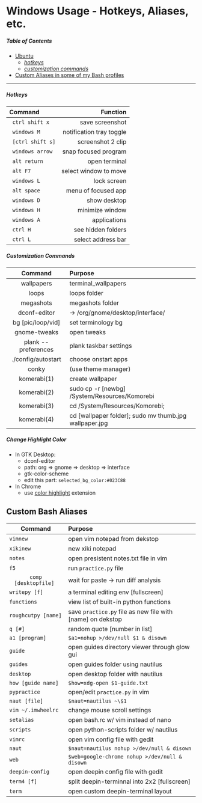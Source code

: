 
# Windows Usage - Hotkeys, Aliases, etc.


<a name="table-of-contents"/>

##### Table of Contents

- [Ubuntu](#ubuntu)
  - [*hotkeys*](#hotkeys-ubuntu)
  - [*customization commands*](#customization-ubuntu)
- [Custom Aliases in some of my Bash profiles](#custom-aliases)




-------------------




<a name="hotkeys-ubuntu"/>

##### Hotkeys
    
| **Command**	  |	  **Function**  |
|:--------------- | ---------------:|
|`  ctrl shift x `|       save screenshot  |
|`  windows M    `|notification tray toggle|
|`  [ctrl shift s] `|       screenshot 2 clip|
` windows arrow`|    snap focused program|
|`  alt return   `|           open terminal|
|`  alt F7       `|   select window to move|
|`  windows L    `|             lock screen|
|`  alt space    `|     menu of focused app|
|`  windows D    `|           show desktop |
|`  windows H    `|         minimize window|
|`  windows A    `|           applications |
|`  ctrl H       `|      see hidden folders|
|`  ctrl L       `|      select address bar|


<a name="customization-ubuntu"/>

##### Customization Commands

| Command |Purpose | 
|:-------:|:------- |
wallpapers			|terminal_wallpapers
loops				|loops folder
megashots			|megashots folder
dconf-editor 		|-> /org/gnome/desktop/interface/
bg [pic/loop/vid]	|set terminology bg
gnome-tweaks 		|open tweaks
plank --preferences |plank taskbar settings
./config/autostart	|choose onstart apps
conky | (use theme manager)
komerabi(1) | create wallpaper
komerabi(2)| sudo cp -r [newbg] /System/Resources/Komorebi
komerabi(3)| cd /System/Resources/Komorebi; 
komerabi(4)|cd [wallpaper folder]; sudo mv thumb.jpg wallpaper.jpg


##### Change Highlight Color 

- In GTK Desktop:
  - dconf-editor 
  - path: org => gnome => desktop => interface
  - gtk-color-scheme
  - edit this part: `selected_bg_color:#023C88`
- In Chrome
  - use [color highlight](https://chrome.google.com/webstore/detail/highlight-color/dllbflhpdeinobodaaibnojmgejkkjii?hl=en) extension


<a name="custom-aliases"/>

## Custom Bash Aliases


| Command |Purpose | 
|:-------:|:------- |
`vimnew				` |open vim notepad from dekstop
`xikinew			` | new xiki notepad
`notes 				` | open presistent notes.txt file in vim
`f5					` |run `practice.py` file
`comp [desktopfile]	` |wait for paste -> run diff analysis	
`writepy [f]		` | a terminal editing env [fullscreen]
`functions			` | view list of built-in python functions
`roughcutpy [name]	` | save `practice.py` file as new file with [name] on dekstop
`q [#]				` | random quote [number in list]
`a1 [program]		` | `$a1=nohup >/dev/null $1 & disown`
`guide              ` | open guides directory viewer through glow gui
`guides				` | open guides folder using nautilus
`desktop			` | open desktop folder with nautilus
`how [guide name]	` | `$how=xdg-open $1-guide.txt`
`pypractice			` | open/edit `practice.py` in vim
`naut [file]		` | `$naut=nautilus ~\$1`
`vim ~/.imwheelrc	` | change mouse scroll settings
`setalias			` | open bash.rc w/ vim instead of nano
`scripts			` | open python-scripts folder w/ nautilus
`vimrc              ` | open vim config file with gedit
`naut 				` | `$naut=nautilus nohup >/dev/null & disown`
`web				` | `$web=google-chrome nohup >/dev/null & disown`
`deepin-config		` | open deepin config file with gedit
`term4 [f]			` | split deepin-terminnal into 2x2 [fullscreen]
`term				` | open custom deepin-terminal layout 

